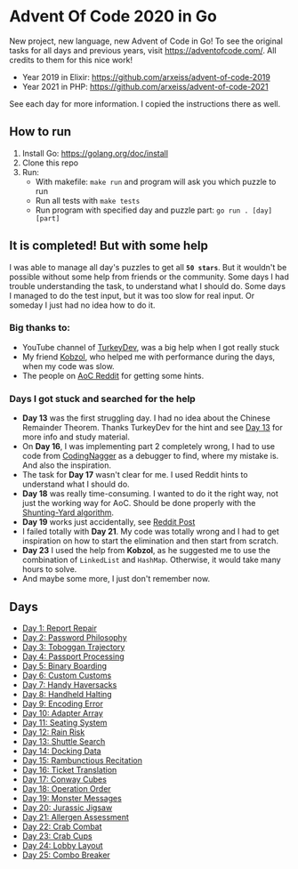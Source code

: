 # Advent Of Code 2020 in Go

New project, new language, new Advent of Code in Go! To see the original tasks for all days and previous years, visit https://adventofcode.com/. All credits to them for this nice work!

- Year 2019 in Elixir: https://github.com/arxeiss/advent-of-code-2019
- Year 2021 in PHP: https://github.com/arxeiss/advent-of-code-2021

See each day for more information. I copied the instructions there as well.

## How to run

1. Install Go: https://golang.org/doc/install
1. Clone this repo
1. Run:
    - With makefile: `make run` and program will ask you which puzzle to run
    - Run all tests with `make tests`
    - Run program with specified day and puzzle part: `go run . [day] [part]`

## It is completed! But with some help

I was able to manage all day's puzzles to get all **`50 stars`**. But it wouldn't be possible without some help from friends or the community. Some days I had trouble understanding the task, to understand what I should do. Some days I managed to do the test input, but it was too slow for real input. Or someday I just had no idea how to do it.

### Big thanks to:
 - YouTube channel of [TurkeyDev](https://www.youtube.com/watch?v=9yHIE6nP50c&list=PLL7ab2XZ_GU3DuxWKiy-Rcrv0ACPFNx96), was a big help when I got really stuck
 - My friend [Kobzol](https://github.com/Kobzol), who helped me with performance during the days, when my code was slow.
- The people on [AoC Reddit](https://www.reddit.com/r/adventofcode/) for getting some hints.

### Days I got stuck and searched for the help

- **Day 13** was the first struggling day. I had no idea about the Chinese Remainder Theorem. Thanks TurkeyDev for the hint and see [Day 13](/day13) for more info and study material.
- On **Day 16**, I was implementing part 2 completely wrong, I had to use code from [CodingNagger](https://github.com/CodingNagger/advent-of-code-2020) as a debugger to find, where my mistake is. And also the inspiration.
- The task for **Day 17** wasn't clear for me. I used Reddit hints to understand what I should do.
- **Day 18** was really time-consuming. I wanted to do it the right way, not just the working way for AoC. Should be done properly with the [Shunting-Yard algorithm](https://en.wikipedia.org/wiki/Shunting-yard_algorithm).
- **Day 19** works just accidentally, see [Reddit Post](https://www.reddit.com/r/adventofcode/comments/kg9hal/2020_day_19_part_2_my_code_works_accidentally_i/)
- I failed totally with **Day 21**. My code was totally wrong and I had to get inspiration on how to start the elimination and then start from scratch.
- **Day 23** I used the help from **Kobzol**, as he suggested me to use the combination of `LinkedList` and `HashMap`. Otherwise, it would take many hours to solve.
- And maybe some more, I just don't remember now.

## Days

- [Day 1: Report Repair](/day1)
- [Day 2: Password Philosophy](/day2)
- [Day 3: Toboggan Trajectory](/day3)
- [Day 4: Passport Processing](/day4)
- [Day 5: Binary Boarding](/day5)
- [Day 6: Custom Customs](/day6)
- [Day 7: Handy Haversacks](/day7)
- [Day 8: Handheld Halting](/day8)
- [Day 9: Encoding Error](/day9)
- [Day 10: Adapter Array](/day10)
- [Day 11: Seating System](/day11)
- [Day 12: Rain Risk](/day12)
- [Day 13: Shuttle Search](/day13)
- [Day 14: Docking Data](/day14)
- [Day 15: Rambunctious Recitation](/day15)
- [Day 16: Ticket Translation](/day16)
- [Day 17: Conway Cubes](/day17)
- [Day 18: Operation Order](/day18)
- [Day 19: Monster Messages](/day19)
- [Day 20: Jurassic Jigsaw](/day20)
- [Day 21: Allergen Assessment](/day21)
- [Day 22: Crab Combat](/day22)
- [Day 23: Crab Cups](/day23)
- [Day 24: Lobby Layout](/day24)
- [Day 25: Combo Breaker](/day25)

